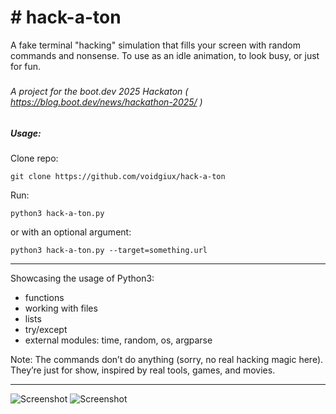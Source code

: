 # \# hack-a-ton

A fake terminal "hacking" simulation that fills your screen with random commands and nonsense. To use as an idle animation, to look busy, or just for fun.

##### 

###### A project for the boot.dev 2025 Hackaton ( https://blog.boot.dev/news/hackathon-2025/ )

##### 

##### Usage:

Clone repo: 

```git clone https://github.com/voidgiux/hack-a-ton```

Run: 

```python3 hack-a-ton.py```

or with an optional argument: 

```python3 hack-a-ton.py --target=something.url```

---

Showcasing the usage of Python3: 

- functions
- working with files
- lists
- try/except
- external modules: time, random, os, argparse

Note:
The commands don’t do anything (sorry, no real hacking magic here).
They’re just for show, inspired by real tools, games, and movies.

---

![Screenshot](img/title.png)
![Screenshot](img/sample.png)



